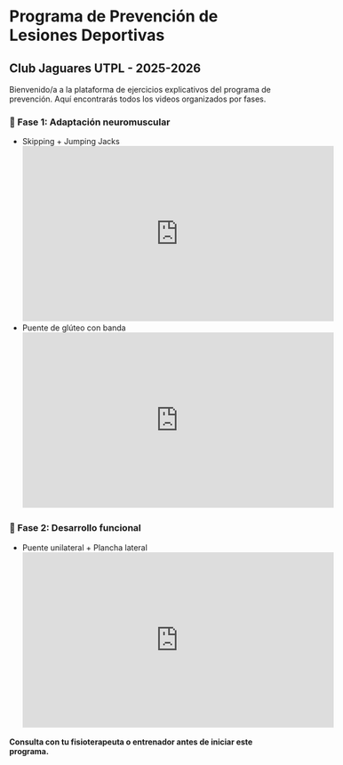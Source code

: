 <html>
<head>
  <meta charset="UTF-8">
  <title>Programa de Prevención de Lesiones - Jaguares UTPL</title>
</head>
<body>
  <h1>Programa de Prevención de Lesiones Deportivas</h1>
  <h2>Club Jaguares UTPL - 2025-2026</h2>
  <p>Bienvenido/a a la plataforma de ejercicios explicativos del programa de prevención. Aquí encontrarás todos los videos organizados por fases.</p>

  <h3>🔹 Fase 1: Adaptación neuromuscular</h3>
  <ul>
    <li>Skipping + Jumping Jacks
      <br><iframe width="560" height="315" src="https://www.youtube.com/embed/yCr_AFLnixU" frameborder="0" allowfullscreen></iframe>
    </li>
    <li>Puente de glúteo con banda
      <br><iframe width="560" height="315" src="https://www.youtube.com/embed/yCr_AFLnixU" frameborder="0" allowfullscreen></iframe>
    </li>
  </ul>

  <h3>🔹 Fase 2: Desarrollo funcional</h3>
  <ul>
    <li>Puente unilateral + Plancha lateral
      <br><iframe width="560" height="315" src="https://www.youtube.com/embed/yCr_AFLnixU" frameborder="0" allowfullscreen></iframe>
    </li>
  </ul>

  <p><strong>Consulta con tu fisioterapeuta o entrenador antes de iniciar este programa.</strong></p>
</body>
</html>
